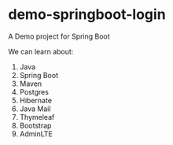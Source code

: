 # demo-springboot-login
A Demo project for Spring Boot

We can learn about:
1. Java
2. Spring Boot
3. Maven
4. Postgres
5. Hibernate
6. Java Mail
7. Thymeleaf
8. Bootstrap
9. AdminLTE
